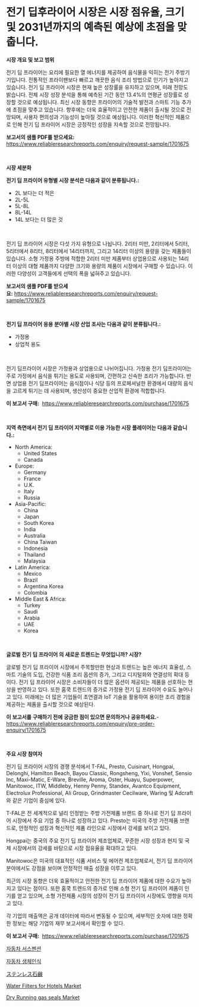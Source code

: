 <p><h1>전기 딥후라이어 시장은 시장 점유율, 크기 및 2031년까지의 예측된 예상에 초점을 맞춥니다.</h1></p><p><strong>시장 개요 및 보고 범위</strong></p>
<p><p>전기 딥 프라이어는 요리에 필요한 열 에너지를 제공하여 음식물을 익히는 전기 주방기기입니다. 전통적인 프라이팬보다 빠르고 깨끗한 음식 조리 방법으로 인기가 높아지고 있습니다. 전기 딥 프라이어 시장은 현재 높은 성장률을 유지하고 있으며, 미래 전망도 밝습니다. 전체 시장 성장 분석을 통해 예측된 기간 동안 13.4%의 연평균 성장률로 성장할 것으로 예상됩니다. 최신 시장 동향은 프라이어의 기술적 발전과 스마트 기능 추가에 초점을 맞추고 있습니다. 향후에는 더욱 효율적이고 안전한 제품이 출시될 것으로 전망되며, 사용자 편의성과 기능성이 높아질 것으로 예상됩니다. 이러한 혁신적인 제품으로 인해 전기 딥 프라이어 시장은 긍정적인 성장을 지속할 것으로 전망됩니다.</p></p>
<p><strong>보고서의 샘플 PDF를 받으세요:</strong> <a href="https://www.reliableresearchreports.com/enquiry/request-sample/1701675">https://www.reliableresearchreports.com/enquiry/request-sample/1701675</a></p>
<p>&nbsp;</p>
<p><strong>시장 세분화</strong></p>
<p><strong>전기 딥 프라이어 유형별 시장 분석은 다음과 같이 분류됩니다.:</strong></p>
<p><ul><li>2L 보다는 더 적은</li><li>2L-5L</li><li>5L-8L</li><li>8L-14L</li><li>14L 보다는 더 많은 것</li></ul></p>
<p>&nbsp;</p>
<p><p>전기 딥 프라이어 시장은 다섯 가지 유형으로 나뉩니다. 2리터 미만, 2리터에서 5리터, 5리터에서 8리터, 8리터에서 14리터까지, 그리고 14리터 이상의 용량을 갖는 제품들이 있습니다. 소형 가정용 주방에 적합한 2리터 미만 제품부터 상업용으로 사용되는 14리터 이상의 대형 제품까지 다양한 크기와 용량의 제품이 시장에서 구매할 수 있습니다. 이러한 다양성이 고객들에게 선택의 폭을 넓혀주고 있습니다.</p></p>
<p><strong>보고서의 샘플 PDF를 받으세요:</strong>&nbsp;<a href="https://www.reliableresearchreports.com/enquiry/request-sample/1701675">https://www.reliableresearchreports.com/enquiry/request-sample/1701675</a></p>
<p>&nbsp;</p>
<p><strong> 전기 딥 프라이어 응용 분야별 시장 산업 조사는 다음과 같이 분류됩니다.:</strong></p>
<p><ul><li>가정용</li><li>상업적 용도</li></ul></p>
<p>&nbsp;</p>
<p><p>전기 딥프라이어 시장은 가정용과 상업용으로 나뉘어집니다. 가정용 전기 딥프라이어는 주로 가정에서 음식을 튀기는 용도로 사용되며, 간편하고 신속한 조리가 가능합니다. 반면 상업용 전기 딥프라이어는 음식점이나 식당 등의 프로페셔널한 환경에서 대량의 음식을 고르게 튀기는 데 사용되며, 생산성이 중요한 산업적 환경에 적합합니다.</p></p>
<p><strong>이 보고서 구매:</strong>&nbsp; <a href="https://www.reliableresearchreports.com/purchase/1701675">https://www.reliableresearchreports.com/purchase/1701675</a></p>
<p>&nbsp;</p>
<p><strong>지역 측면에서 전기 딥 프라이어 지역별로 이용 가능한 시장 플레이어는 다음과 같습니다.:</strong></p>
<p><ul>
    <li>
        North America:
        <ul>
            <li>United States</li>
            <li>Canada</li>
        </ul>
    </li>
    <li>
        Europe:
        <ul>
            <li>Germany</li>
            <li>France</li>
            <li>U.K.</li>
            <li>Italy</li>
            <li>Russia</li>
        </ul>
    </li>
    <li>
        Asia-Pacific:
        <ul>
            <li>China</li>
            <li>Japan</li>
            <li>South Korea</li>
            <li>India</li>
            <li>Australia</li>
            <li>China Taiwan</li>
            <li>Indonesia</li>
            <li>Thailand</li>
            <li>Malaysia</li>
        </ul>
    </li>
    <li>
        Latin America:
        <ul>
            <li>Mexico</li>
            <li>Brazil</li>
            <li>Argentina Korea</li>
            <li>Colombia</li>
        </ul>
    </li>
    <li>
        Middle East & Africa:
        <ul>
            <li>Turkey</li>
            <li>Saudi</li>
            <li>Arabia</li>
            <li>UAE</li>
            <li>Korea</li>
        </ul>
    </li>
    </ul></p>
<p>&nbsp;</p>
<p><strong>글로벌 전기 딥 프라이어 의 새로운 트렌드는 무엇입니까? 시장?</strong></p>
<p><p>글로벌 전기 딥 프라이어 시장에서 주목할만한 현상과 트렌드는 높은 에너지 효율성, 스마트 기술의 도입, 건강한 식품 조리 옵션의 증가, 그리고 디지털화와 연결성의 확대 등이다. 전기 딥 프라이어 시장은 소비자들이 더 많은 옵션이 제공되는 제품을 선호하는 현상을 반영하고 있다. 또한 홈쿡 트렌드의 증가로 가정용 전기 딥 프라이어 수요도 늘어나고 있다. 미래에는 더 많은 기업들이 초연결과 IoT 기술을 활용하여 용이한 조리 경험을 제공하는 제품을 출시할 것으로 예상된다.</p></p>
<p><strong>이 보고서를 구매하기 전에 궁금한 점이 있으면 문의하거나 공유하세요.</strong>- <a href="https://www.reliableresearchreports.com/enquiry/pre-order-enquiry/1701675">https://www.reliableresearchreports.com/enquiry/pre-order-enquiry/1701675</a></p>
<p>&nbsp;</p>
<p><strong>주요 시장 참여자</strong></p>
<p><p>전기 딥 프라이어 시장의 경쟁 분석에서 T-FAL, Presto, Cuisinart, Hongpai, Delonghi, Hamilton Beach, Bayou Classic, Rongsheng, Yixi, Vonshef, Sensio Inc, Maxi-Matic, E-Ware, Breville, Aroma, Oster, Huayu, Superpower, Manitowoc, ITW, Middleby, Henny Penny, Standex, Avantco Equipment, Electrolux Professional, Ali Group, Grindmaster Cecilware, Waring 및 Adcraft와 같은 기업이 중심에 있다.</p><p>T-FAL은 전 세계적으로 널리 인정받는 주방 가전제품 브랜드 중 하나로 전기 딥 프라이어 시장에서 주요 기업 중 하나로 성장하고 있다. Presto는 미국의 주방 가전제품 브랜드로, 안정적인 성장과 혁신적인 제품 라인으로 시장에서 강세를 보이고 있다. </p><p>Hongpai는 중국의 주요 전기 딥 프라이어 제조업체로, 꾸준한 시장 성장과 현지 및 국제 시장에서의 강세를 바탕으로 시장 점유율을 확대하고 있다. </p><p>Manitowoc은 미국의 대표적인 식품 서비스 및 에어컨 제조업체로서, 전기 딥 프라이어 분야에서도 강점을 보이며 안정적인 매출 성장을 이루고 있다.</p><p>최근의 시장 동향은 더욱 효율적이고 안전한 전기 딥 프라이어 제품에 대한 수요가 높아지고 있다는 점이다. 또한 홈쿡 트렌드의 증가로 인해 소형 전기 딥 프라이어 제품이 인기를 얻고 있으며, 소형 가전제품 시장의 성장이 전기 딥 프라이어 시장에도 영향을 미치고 있다.</p><p>각 기업의 매출액은 공개 데이터에 따라서 변동될 수 있으며, 세부적인 숫자에 대한 정확한 정보는 해당 기업의 재무 보고서에서 확인할 수 있다.</p></p>
<p><strong>이 보고서 구매:</strong>&nbsp;&nbsp;<a href="https://www.reliableresearchreports.com/purchase/1701675">https://www.reliableresearchreports.com/purchase/1701675</a></p>
<p><p><a href="https://github.com/akzkkws047661437/Market-Research-Report-List-1/blob/main/4944875186870.md">자동차 서스펜션</a></p><p><a href="https://medium.com/@joshgrady676778/%EC%9E%90%EB%8F%99%EC%B0%A8-%EC%83%9D%EC%B2%B4%EC%A0%95%EB%B3%B4-%EC%9D%B8%EC%8B%9D-%EC%8B%9C%EC%9E%A5-%EA%B7%9C%EB%AA%A8%EB%8A%94-%EC%A0%84%EC%84%B8%EA%B3%84-%EC%82%B0%EC%97%85%EC%97%90%EC%84%9C-%EC%B5%9C%EA%B3%A0%EC%9D%98-%EB%A7%88%EC%BC%80%ED%8C%85-%EC%B1%84%EB%84%90%EC%9D%84-%EB%B3%B4%EC%97%AC%EC%A4%8D%EB%8B%88%EB%8B%A4-f836ffed46d5">자동차 생체인식</a></p><p><a href="https://github.com/wkuactfdzwizk06/Market-Research-Report-List-1/blob/main/8006022186905.md">ステンレス石鹸</a></p><p><a href="https://github.com/abdelrhmankishk22/Market-Research-Report-List-3/blob/main/water-filters-for-hotels-market.md">Water Filters for Hotels Market</a></p><p><a href="https://crocus-run-b5a.notion.site/Dry-Running-gas-seals-Market-Share-Market-New-Trends-Analysis-Report-By-Type-By-Application-By-E-6c8cf1c750504a71a6592d2e1a65e070">Dry Running gas seals Market</a></p></p>
